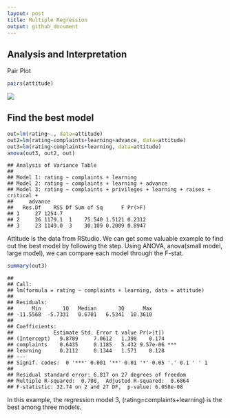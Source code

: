 ```yaml
---
layout: post
title: Multiple Regression
output: github_document
---
```


## Analysis and Interpretation

Pair Plot

``` r
pairs(attitude)
```

![](https://seandaddy.github.io/images/attitude-1.png)<!-- -->

## Find the best model

``` r
out=lm(rating~., data=attitude)
out2=lm(rating~complaints+learning+advance, data=attitude)
out3=lm(rating~complaints+learning, data=attitude)
anova(out3, out2, out)
```

    ## Analysis of Variance Table
    ##
    ## Model 1: rating ~ complaints + learning
    ## Model 2: rating ~ complaints + learning + advance
    ## Model 3: rating ~ complaints + privileges + learning + raises + critical +
    ##     advance
    ##   Res.Df    RSS Df Sum of Sq      F Pr(>F)
    ## 1     27 1254.7                           
    ## 2     26 1179.1  1    75.540 1.5121 0.2312
    ## 3     23 1149.0  3    30.109 0.2009 0.8947

Attitude is the data from RStudio. We can get some valuable example to
find out the best model by following the step. Using ANOVA, anova(small
model, large model), we can compare each model through the F-stat.

``` r
summary(out3)
```

    ##
    ## Call:
    ## lm(formula = rating ~ complaints + learning, data = attitude)
    ##
    ## Residuals:
    ##      Min       1Q   Median       3Q      Max
    ## -11.5568  -5.7331   0.6701   6.5341  10.3610
    ##
    ## Coefficients:
    ##             Estimate Std. Error t value Pr(>|t|)    
    ## (Intercept)   9.8709     7.0612   1.398    0.174    
    ## complaints    0.6435     0.1185   5.432 9.57e-06 ***
    ## learning      0.2112     0.1344   1.571    0.128    
    ## ---
    ## Signif. codes:  0 '***' 0.001 '**' 0.01 '*' 0.05 '.' 0.1 ' ' 1
    ##
    ## Residual standard error: 6.817 on 27 degrees of freedom
    ## Multiple R-squared:  0.708,  Adjusted R-squared:  0.6864
    ## F-statistic: 32.74 on 2 and 27 DF,  p-value: 6.058e-08

In this example, the regression model 3, (rating=complaints+learning) is
the best among three models.
